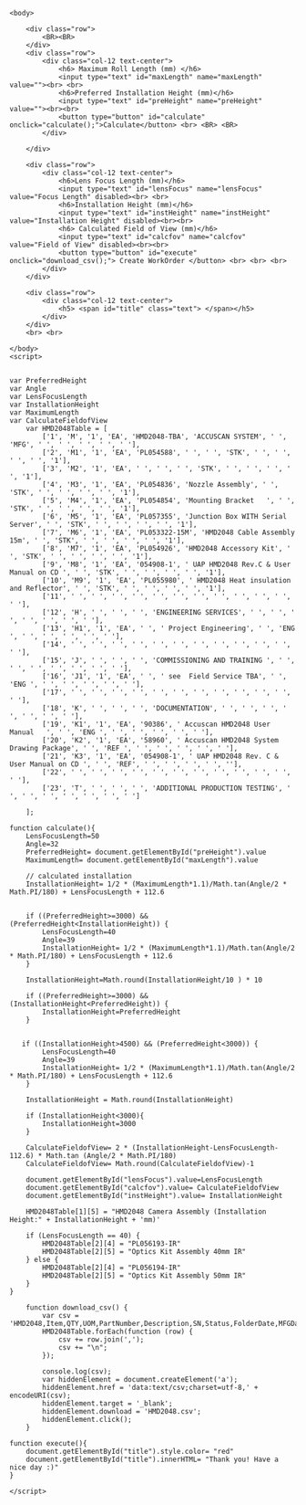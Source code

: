 <html lang="en">
<head>
    <title>HMD2048 Calculation</title>
    <meta charset="utf-8">
    <meta name="viewport" content="width=device-width, initial-scale=1">
    <!-- Latest compiled and minified CSS -->
    <link rel="stylesheet"
          href="https://maxcdn.bootstrapcdn.com/bootstrap/4.4.1/css/bootstrap.min.css">
    <!-- jQuery library -->
    <script src="https://ajax.googleapis.com/ajax/libs/jquery/3.4.1/jquery.min.js"></script>
    <!-- Popper JS -->
    <script src="https://cdnjs.cloudflare.com/ajax/libs/popper.js/1.16.0/umd/popper.min.js"></script>
    <!-- Latest compiled JavaScript -->
    <script src="https://maxcdn.bootstrapcdn.com/bootstrap/4.4.1/js/bootstrap.min.js"></script>

    <body>

        <div class="row">
            <BR><BR>
        </div>
        <div class="row">
            <div class="col-12 text-center">
                <h6> Maximum Roll Length (mm) </h6>
                <input type="text" id="maxLength" name="maxLength" value=""><br> <br>
                <h6>Preferred Installation Height (mm)</h6>
                <input type="text" id="preHeight" name="preHeight" value=""><br><br>
                <button type="button" id="calculate" onclick="calculate();">Calculate</button> <br> <BR> <BR>
            </div>

        </div>

        <div class="row">
            <div class="col-12 text-center">
                <h6>Lens Focus Length (mm)</h6>
                <input type="text" id="lensFocus" name="lensFocus" value="Focus Length" disabled><br> <br>
                <h6>Installation Height (mm)</h6>
                <input type="text" id="instHeight" name="instHeight" value="Installation Height" disabled><br><br>
                <h6> Calculated Field of View (mm)</h6>
                <input type="text" id="calcfov" name="calcfov" value="Field of View" disabled><br><br>
                <button type="button" id="execute" onclick="download_csv();"> Create WorkOrder </button> <br> <br> <br>
            </div>
        </div>

        <div class="row">
            <div class="col-12 text-center">
                <h5> <span id="title" class="text"> </span></h5>
            </div>
        </div>
        <br> <br>

    </body>
    <script>


    var PreferredHeight
    var Angle
    var LensFocusLength
    var InstallationHeight
    var MaximumLength
    var CalculateFieldofView
        var HMD2048Table = [
            ['1', 'M', '1', 'EA', 'HMD2048-TBA', 'ACCUSCAN SYSTEM', ' ', 'MFG', ' ', ' ', ' ', ' ', ' '],
            ['2', 'M1', '1', 'EA', 'PL054588', ' ', ' ', 'STK', ' ', ' ', ' ', ' ', '1'],
            ['3', 'M2', '1', 'EA', ' ', ' ', ' ', 'STK', ' ', ' ', ' ', ' ', '1'],
            ['4', 'M3', '1', 'EA', 'PL054836', 'Nozzle Assembly', ' ', 'STK', ' ', ' ', ' ', ' ', '1'],
            ['5', 'M4', '1', 'EA', 'PL054854', 'Mounting Bracket   ', ' ', 'STK', ' ', ' ', ' ', ' ', '1'],
            ['6', 'M5', '1', 'EA', 'PL057355', 'Junction Box WITH Serial Server', ' ', 'STK', ' ', ' ', ' ', ' ', '1'],
            ['7', 'M6', '1', 'EA', 'PL053322-15M', 'HMD2048 Cable Assembly 15m', ' ', 'STK', ' ', ' ', ' ', ' ', '1'],
            ['8', 'M7', '1', 'EA', 'PL054926', 'HMD2048 Accessory Kit', ' ', 'STK', ' ', ' ', ' ', ' ', '1'],
            ['9', 'M8', '1', 'EA', '054908-1', ' UAP HMD2048 Rev.C & User Manual on CD ', ' ', 'STK', ' ', ' ', ' ', ' ', '1'],
            ['10', 'M9', '1', 'EA', 'PL055980', ' HMD2048 Heat insulation and Reflector', ' ', 'STK', ' ', ' ', ' ', ' ', '1'],
            ['11', ' ', ' ', ' ', ' ', ' ', ' ', ' ', ' ', ' ', ' ', ' ', ' '],
            ['12', 'H', ' ', ' ', ' ', 'ENGINEERING SERVICES', ' ', ' ', ' ', ' ', ' ', ' ', ' '],
            ['13', 'H1', '1', 'EA', ' ', ' Project Engineering', ' ', 'ENG ', ' ', ' ', ' ', ' ', ' '],
            ['14', ' ', ' ', ' ', ' ', ' ', ' ', ' ', ' ', ' ', ' ', ' ', ' '],
            ['15', 'J', ' ', ' ', ' ', 'COMMISSIONING AND TRAINING ', ' ', ' ', ' ', ' ', ' ', ' ', ' '],
            ['16', 'J1', '1', 'EA', ' ', ' see  Field Service TBA', ' ', 'ENG ', ' ', ' ', ' ', ' ', ' '],
            ['17', ' ', ' ', ' ', ' ', ' ', ' ', ' ', ' ', ' ', ' ', ' ', ' '],
            ['18', 'K', ' ', ' ', ' ', 'DOCUMENTATION', ' ', ' ', ' ', ' ', ' ', ' ', ' '],
            ['19', 'K1', '1', 'EA', '90386', ' Accuscan HMD2048 User Manual   ', ' ', 'ENG ', ' ', ' ', ' ', ' ', ' '],
            ['20', 'K2', '1', 'EA', '58960', ' Accuscan HMD2048 System Drawing Package', ' ', 'REF ', ' ', ' ', ' ', ' ', ' '],
            ['21', 'K3', '1', 'EA', '054908-1', ' UAP HMD2048 Rev. C & User Manual on CD ', ' ', 'REF', ' ', ' ', ' ', ' ', ''],
            ['22', ' ', ' ', ' ', ' ', ' ', ' ', ' ', ' ', ' ', ' ', ' ', ' '],
            ['23', 'T', ' ', ' ', ' ', 'ADDITIONAL PRODUCTION TESTING', ' ', ' ', ' ', ' ', ' ', ' ', ' ']

        ];

    function calculate(){
        LensFocusLength=50
        Angle=32
        PreferredHeight= document.getElementById("preHeight").value
        MaximumLength= document.getElementById("maxLength").value

        // calculated installation
        InstallationHeight= 1/2 * (MaximumLength*1.1)/Math.tan(Angle/2 * Math.PI/180) + LensFocusLength + 112.6


        if ((PreferredHeight>=3000) && (PreferredHeight<InstallationHeight)) {
            LensFocusLength=40
            Angle=39
            InstallationHeight= 1/2 * (MaximumLength*1.1)/Math.tan(Angle/2 * Math.PI/180) + LensFocusLength + 112.6
        }

        InstallationHeight=Math.round(InstallationHeight/10 ) * 10

        if ((PreferredHeight>=3000) && (InstallationHeight<PreferredHeight)) {
            InstallationHeight=PreferredHeight
        }


       if ((InstallationHeight>4500) && (PreferredHeight<3000)) {
            LensFocusLength=40
            Angle=39
            InstallationHeight= 1/2 * (MaximumLength*1.1)/Math.tan(Angle/2 * Math.PI/180) + LensFocusLength + 112.6
        }

        InstallationHeight = Math.round(InstallationHeight)

        if (InstallationHeight<3000){
            InstallationHeight=3000
        }

        CalculateFieldofView= 2 * (InstallationHeight-LensFocusLength-112.6) * Math.tan (Angle/2 * Math.PI/180)
        CalculateFieldofView= Math.round(CalculateFieldofView)-1

        document.getElementById("lensFocus").value=LensFocusLength
        document.getElementById("calcfov").value= CalculateFieldofView
        document.getElementById("instHeight").value= InstallationHeight

        HMD2048Table[1][5] = "HMD2048 Camera Assembly (Installation Height:" + InstallationHeight + 'mm)'

        if (LensFocusLength == 40) {
            HMD2048Table[2][4] = "PL056193-IR"
            HMD2048Table[2][5] = "Optics Kit Assembly 40mm IR"
        } else {
            HMD2048Table[2][4] = "PL056194-IR"
            HMD2048Table[2][5] = "Optics Kit Assembly 50mm IR"
        }
    }

        function download_csv() {
            var csv = 'HMD2048,Item,QTY,UOM,PartNumber,Description,SN,Status,FolderDate,MFGDate,ShipDate,Tran,Crate\n';
            HMD2048Table.forEach(function (row) {
                csv += row.join(',');
                csv += "\n";
            });

            console.log(csv);
            var hiddenElement = document.createElement('a');
            hiddenElement.href = 'data:text/csv;charset=utf-8,' + encodeURI(csv);
            hiddenElement.target = '_blank';
            hiddenElement.download = 'HMD2048.csv';
            hiddenElement.click();
        }
        
    function execute(){
        document.getElementById("title").style.color= "red"
        document.getElementById("title").innerHTML= "Thank you! Have a nice day :)"
    }
    
    </script>
</html>
